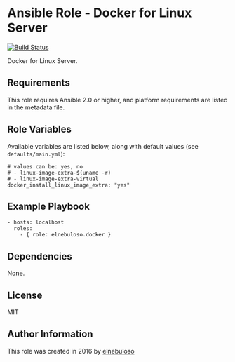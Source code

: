 # Ansible Role - Docker for Linux Server

[![Build Status](https://travis-ci.org/elnebuloso/ansible-role-docker.svg?branch=master)](https://travis-ci.org/elnebuloso/ansible-role-docker)

Docker for Linux Server.

## Requirements

This role requires Ansible 2.0 or higher, and platform requirements are listed in the metadata file.

## Role Variables

Available variables are listed below, along with default values (see `defaults/main.yml`):

```
# values can be: yes, no
# - linux-image-extra-$(uname -r)
# - linux-image-extra-virtual
docker_install_linux_image_extra: "yes"
```

## Example Playbook

```
- hosts: localhost
  roles:
    - { role: elnebuloso.docker }
```

## Dependencies

None.

##  License

MIT

##  Author Information

This role was created in 2016 by [elnebuloso](https://github.com/elnebuloso/)